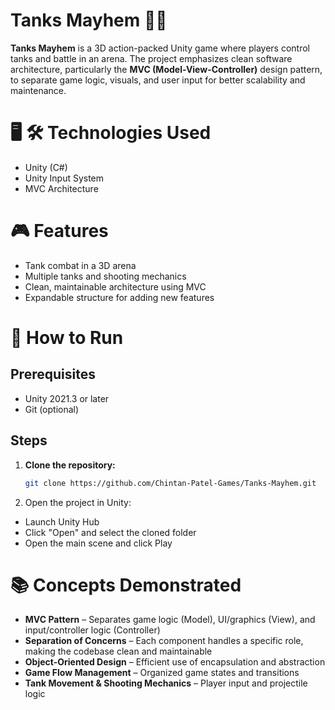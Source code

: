 # Tanks Mayhem 🚀🔥

**Tanks Mayhem** is a 3D action-packed Unity game where players control tanks and battle in an arena. The project emphasizes clean software architecture, particularly the **MVC (Model-View-Controller)** design pattern, to separate game logic, visuals, and user input for better scalability and maintenance.

# 🖥️ 🛠️ Technologies Used

- Unity (C#)
- Unity Input System
- MVC Architecture

# 🎮 Features

- Tank combat in a 3D arena
- Multiple tanks and shooting mechanics
- Clean, maintainable architecture using MVC
- Expandable structure for adding new features

# 🚀 How to Run

  ## Prerequisites
  - Unity 2021.3 or later
  - Git (optional)

  ## Steps

  1. **Clone the repository:**
      ```bash
      git clone https://github.com/Chintan-Patel-Games/Tanks-Mayhem.git
      ```
    
  2. Open the project in Unity:
     
  - Launch Unity Hub
  - Click "Open" and select the cloned folder
  - Open the main scene and click Play

# 📚 Concepts Demonstrated

- **MVC Pattern** – Separates game logic (Model), UI/graphics (View), and input/controller logic (Controller)
- **Separation of Concerns** – Each component handles a specific role, making the codebase clean and maintainable
- **Object-Oriented Design** – Efficient use of encapsulation and abstraction
- **Game Flow Management** – Organized game states and transitions
- **Tank Movement & Shooting Mechanics** – Player input and projectile logic
